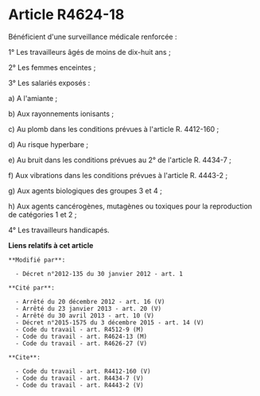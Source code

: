 # Article R4624-18

Bénéficient d'une surveillance médicale renforcée : 

1° Les travailleurs âgés de moins de dix-huit ans ; 

2° Les femmes enceintes ; 

3° Les salariés exposés : 

a) A l'amiante ; 

b) Aux rayonnements ionisants ; 

c) Au plomb dans les conditions prévues à l'article R. 4412-160 ; 

d) Au risque hyperbare ; 

e) Au bruit dans les conditions prévues au 2° de l'article R. 4434-7 ; 

f) Aux vibrations dans les conditions prévues à l'article R. 4443-2 ; 

g) Aux agents biologiques des groupes 3 et 4 ; 

h) Aux agents cancérogènes, mutagènes ou toxiques pour la reproduction de catégories 1 et 2 ; 

4° Les travailleurs handicapés.

**Liens relatifs à cet article**

	**Modifié par**:

	  - Décret n°2012-135 du 30 janvier 2012 - art. 1

	**Cité par**:

	  - Arrêté du 20 décembre 2012 - art. 16 (V)
	  - Arrêté du 23 janvier 2013 - art. 20 (V)
	  - Arrêté du 30 avril 2013 - art. 10 (V)
	  - Décret n°2015-1575 du 3 décembre 2015 - art. 14 (V)
	  - Code du travail - art. R4512-9 (M)
	  - Code du travail - art. R4624-13 (M)
	  - Code du travail - art. R4626-27 (V)

	**Cite**:

	  - Code du travail - art. R4412-160 (V)
	  - Code du travail - art. R4434-7 (V)
	  - Code du travail - art. R4443-2 (V)
